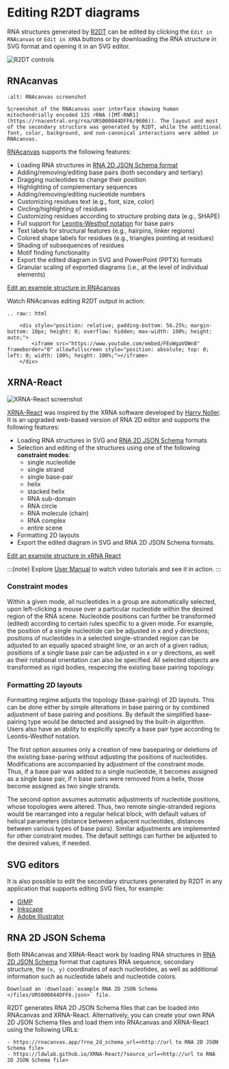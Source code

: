# Editing R2DT diagrams

RNA structures generated by [R2DT](https://rnacentral.org/r2dt) can be edited by clicking the `Edit in RNAcanvas` or `Edit in XRNA` buttons or by downloading the RNA structure in SVG format and opening it in an SVG editor.

![R2DT controls](images/r2dt-control-panel.png)

## RNAcanvas

```{figure} images/rnacanvas.png
:alt: RNAcanvas screenshot

Screenshot of the RNAcanvas user interface showing human mitochondrially encoded 12S rRNA ([MT-RNR1](https://rnacentral.org/rna/URS000044DFF6/9606)). The layout and most of the secondary structure was generated by R2DT, while the additional font, color, background, and non-canonical interactions were added in RNAcanvas.
```

[RNAcanvas](https://rnacanvas.app) supports the following features:
- Loading RNA structures in [RNA 2D JSON Schema format](https://github.com/LDWLab/RNA2D-data-schema/)
- Adding/removing/editing base pairs (both secondary and tertiary)
- Dragging nucleotides to change their position
- Highlighting of complementary sequences
- Adding/removing/editing nucleotide numbers
- Customizing residues text (e.g., font, size, color)
- Circling/highlighting of residues
- Customizing residues according to structure probing data (e.g., SHAPE)
- Full support for [Leontis-Westhof notation](https://pubmed.ncbi.nlm.nih.gov/11345429/) for base pairs
- Text labels for structural features (e.g., hairpins, linker regions)
- Colored shape labels for residues (e.g., triangles pointing at residues)
- Shading of subsequences of residues
- Motif finding functionality
- Export the edited diagram in SVG and PowerPoint (PPTX) formats
- Granular scaling of exported diagrams (i.e., at the level of individual elements)

<a href="https://rnacanvas.app/?rna_2d_schema_url=https://raw.githubusercontent.com/RNAcentral/R2DT/develop/docs/files/URS000044DFF6.json" target="_blank" class="btn btn-primary btn-lg">Edit an example structure in RNAcanvas</a>

Watch RNAcanvas editing R2DT output in action:

```{eval-rst}
.. raw:: html

    <div style="position: relative; padding-bottom: 56.25%; margin-bottom: 10px; height: 0; overflow: hidden; max-width: 100%; height: auto;">
        <iframe src="https://www.youtube.com/embed/FEoWgaVOWn8" frameborder="0" allowfullscreen style="position: absolute; top: 0; left: 0; width: 100%; height: 100%;"></iframe>
    </div>
```

## XRNA-React

![XRNA-React screenshot](images/xrna-react.png)

[XRNA-React](https://github.com/LDWLab/XRNA-React) was inspired by the XRNA software developed by [Harry Noller](https://en.wikipedia.org/wiki/Harry_F._Noller). It is an upgraded web-based version of RNA 2D editor and supports the following features:

- Loading RNA structures in SVG and [RNA 2D JSON Schema](https://github.com/LDWLab/RNA2D-data-schema/) formats
- Selection and editing of the structures using one of the following **constraint modes**:
    - single nucleotide
    - single strand
    - single base-pair
    - helix
    - stacked helix
    - RNA sub-domain
    - RNA circle
    - RNA molecule (chain)
    - RNA complex
    - entire scene
- Formatting 2D layouts
- Export the edited diagram in SVG and RNA 2D JSON Schema formats.

<a href="https://ldwlab.github.io/XRNA-React/?source_url=https://raw.githubusercontent.com/RNAcentral/R2DT/develop/docs/files/URS000044DFF6.json" target="_blank" class="btn btn-primary btn-lg">Edit an example structure in xRNA React</a>

:::{note}
Explore [User Manual](xrna-react-user-guide.md) to watch video tutorials and see it in action.
:::

### Constraint modes

Within a given mode, all nucleotides in a group are automatically selected, upon left-clicking a mouse over a particular nucleotide within the desired region of the RNA scene. Nucleotide positions can further be transformed (edited) according to certain rules specific to a given mode. For example, the position of a single nucleotide can be adjusted in x and y directions; positions of nucleotides in a selected single-stranded region can be adjusted to an equally spaced  straight line, or an arch of a given radius; positions of a single base pair can be adjusted in x or y directions, as well as their rotational orientation can also be specified. All selected objects are transformed as rigid bodies, respecing the existing base pairing topology.

### Formatting 2D layouts

Formatting regime adjusts the topology (base-pairing) of 2D layouts. This can be done either by simple alterations in base pairing or by combined adjustment of base pairing and positions. By default the simplified base-pairing type would be detected and assigned by the built-in algorithm. Users also have an ability to explicitly specify a base pair type according to Leontis-Westhof notation.

The first option assumes only a creation of new baseparing or deletions of the existing base-paring without adjusting the positions of nucleotides. Modifications are accompanied by adjustment of the constraint mode. Thus, if a base pair was added to a single nucleotide, it becomes assigned as a single base pair, if n base pairs were removed from a helix, those become assigned as two single strands.

The second option assumes automatic adjustments of nucleotide positions, whose topologies were altered. Thus, two remote single-stranded regions would be rearranged into a regular helical block, with default values of helical parameters (distance between adjacent nucleotides, distances between various types of base pairs). Similar adjustments are implemented for other constraint modes. The default settings can further be adjusted to the desired values, if needed.

## SVG editors

It is also possible to edit the secondary structures generated by R2DT in any application that supports editing SVG files, for example:

- [GIMP](https://www.gimp.org)
- [Inkscape](https://inkscape.org)
- [Adobe Illustrator](https://www.adobe.com/uk/products/illustrator.html)

## RNA 2D JSON Schema

Both RNAcanvas and XRNA-React work by loading RNA structures in [RNA 2D JSON Schema](https://github.com/LDWLab/RNA2D-data-schema/) format that captures RNA sequence, secondary structure, the `(x, y)` coordinates of each nucleotides, as well as additional information such as nucleotide labels and nucleotide colors.

```{eval-rst}
Download an :download:`example RNA 2D JSON Schema </files/URS000044DFF6.json>` file.
```

R2DT generates RNA 2D JSON Schema files that can be loaded into RNAcanvas and XRNA-React. Alternatively, you can create your own RNA 2D JSON Schema files and load them into RNAcanvas and XRNA-React using the following URLs:

    - https://rnacanvas.app/?rna_2d_schema_url=<http://url to RNA 2D JSON Schema file>
    - https://ldwlab.github.io/XRNA-React/?source_url=<http://url to RNA 2D JSON Schema file>
